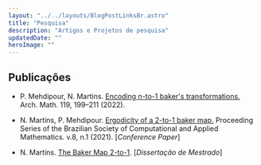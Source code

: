 ```yaml
---
layout: "../../layouts/BlogPostLinksBr.astro"
title: "Pesquisa"
description: "Artigos e Projetos de pesquisa"
updatedDate: ""
heroImage: ""
---
```


## Publicações

- P. Mehdipour, N. Martins. [Encoding n-to-1 baker's transformations.](http://dx.doi.org/10.1007/s00013-022-01743-z) Arch. Math. 119, 199–211 (2022).

- N. Martins, P. Mehdipour. [Ergodicity of a 2-to-1 baker map.](http://dx.doi.org/10.5540/03.2021.008.01.0404) Proceeding Series of the Brazilian Society of Computational and Applied Mathematics. v.8, n.1 (2021). [*Conference Paper*]

- N. Martins. [The Baker Map 2-to-1](https://locus.ufv.br//handle/123456789/28096). [*Dissertação de Mestrado*]